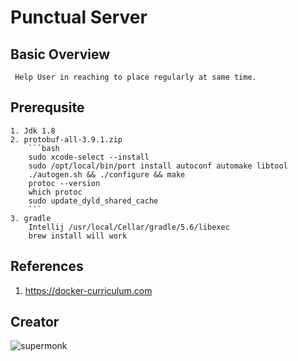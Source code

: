 # Punctual Server
## Basic Overview
```text
 Help User in reaching to place regularly at same time.
```
## Prerequsite
```text
1. Jdk 1.8
2. protobuf-all-3.9.1.zip
    ```bash
    sudo xcode-select --install
    sudo /opt/local/bin/port install autoconf automake libtool
    ./autogen.sh && ./configure && make
    protoc --version
    which protoc
    sudo update_dyld_shared_cache
    ```
3. gradle
    Intellij /usr/local/Cellar/gradle/5.6/libexec
    brew install will work
```

## References
1. https://docker-curriculum.com

## Creator
![supermonk](https://avatars3.githubusercontent.com/u/5060860?s=200&u=06fa0ee43a0830f9c038e49468e258319c316437&v=2)